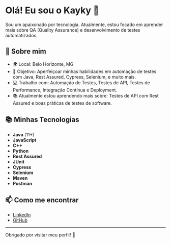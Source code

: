 # Olá! Eu sou o Kayky 👋

Sou um apaixonado por tecnologia. Atualmente, estou focado em aprender mais sobre QA (Quality Assurance) e desenvolvimento de testes automatizados.

## 🚀 Sobre mim
- 🌍 Local: Belo Horizonte, MG
- 🎯 Objetivo: Aperfeiçoar minhas habilidades em automação de testes com Java, Rest Assured, Cypress, Selenium, e muito mais.
- 💻 Trabalho com: Automação de Testes, Testes de API, Testes de Performance, Integração Contínua e Deployment.
- 📚 Atualmente estou aprendendo mais sobre: Testes de API com Rest Assured e boas práticas de testes de software.

## 📚 Minhas Tecnologias
- **Java** (11+)
- **JavaScript**
- **C++**
- **Python**
- **Rest Assured**
- **JUnit**
- **Cypress**
- **Selenium**
- **Maven**
- **Postman**

## 📫 Como me encontrar
- [LinkedIn](https://www.linkedin.com/in/kaykyleonardo18/)
- [GitHub](https://github.com/KaykyLeonardO)

---

Obrigado por visitar meu perfil! 🚀
